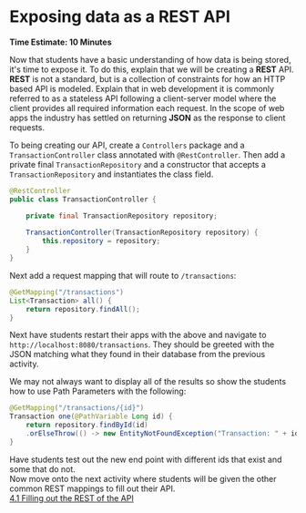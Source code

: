 # Exposing data as a REST API
**Time Estimate: 10 Minutes**

Now that students have a basic understanding of how data is being stored, it's time to expose it. 
To do this, explain that we will be creating a **REST** API. **REST** is not a standard, but is a collection of 
constraints for how an HTTP based API is modeled. Explain that in web development it is commonly referred 
to as a stateless API following a client-server model where the client provides all required information each
request. In the scope of web apps the industry has settled on returning **JSON** as the response to client
requests.  

To being creating our API, create a `Controllers` package and a `TransactionController` class annotated with `@RestController`.
Then add a private final `TransactionRepository` and a constructor that accepts a `TransactionRepository`
and instantiates the class field.

```java
@RestController
public class TransactionController {

    private final TransactionRepository repository;
    
    TransactionController(TransactionRepository repository) {
        this.repository = repository;
    }
}
```

Next add a request mapping that will route to `/transactions`:
```java
@GetMapping("/transactions")
List<Transaction> all() {
    return repository.findAll();
}
```

Next have students restart their apps with the above and navigate to `http://localhost:8080/transactions`.
They should be greeted with the JSON matching what they found in their database from the previous activity.

We may not always want to display all of the results so show the students how to use Path Parameters 
with the following:
```java
@GetMapping("/transactions/{id}")
Transaction one(@PathVariable Long id) {
    return repository.findById(id)
    .orElseThrow(() -> new EntityNotFoundException("Transaction: " + id + " not found."));
}
```
Have students test out the new end point with different ids that exist and some that do not.  
Now move onto the next activity where students will be given the other common REST mappings to fill out their
API.  
[4.1 Filling out the REST of the API](../activies/4-1-rest.md)